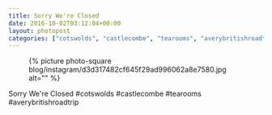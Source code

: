 ```yaml
---
title: Sorry We're Closed
date: 2016-10-02T03:12:04+00:00
layout: photopost
categories: ["cotswolds", "castlecombe", "tearooms", "averybritishroadtrip", "photos", "instagram"]
---
```


<figure class="photo photo--square">
  {% picture photo-square blog/instagram/d3d317482cf645f29ad996062a8e7580.jpg alt="" %}
</figure>

Sorry We're Closed
#cotswolds #castlecombe #tearooms #averybritishroadtrip
